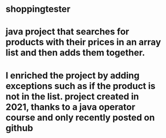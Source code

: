 # shoppingtester
# java project that searches for products with their prices in an array list and then adds them together. 
# I enriched the project by adding exceptions such as if the product is not in the list. project created in 2021, thanks to a java operator course and only recently posted on github
